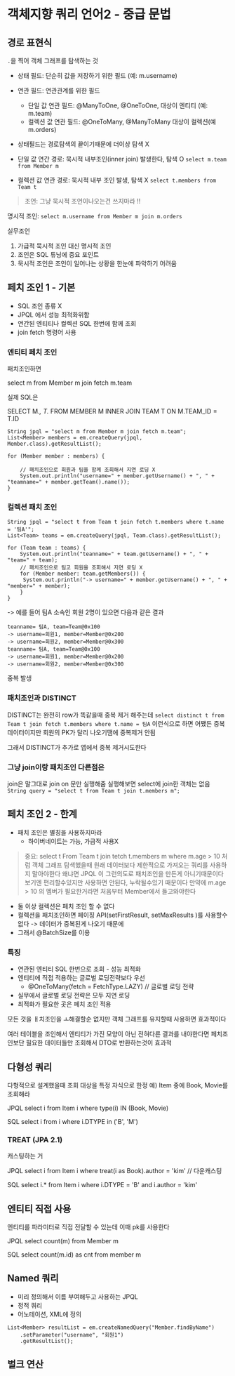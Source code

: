 # 객체지향 쿼리 언어2 - 중급 문법

## 경로 표현식

`.`을 찍어 객체 그래프를 탐색하는 것

- 상태 필드: 단순히 값을 저장하기 위한 필드 (예: m.username)
- 연관 필드: 연관관계를 위한 필드
  - 단일 값 연관 필드: @ManyToOne, @OneToOne, 대상이 엔티티 (예: m.team)
  - 컬렉션 값 연관 필드: @OneToMany, @ManyToMany 대상이 컬렉션(예 m.orders)

- 상태필드는 경로탐색의 끝이기때문에 더이상 탐색 X
- 단일 값 연간 경로: 묵시적 내부조인(inner join) 발생한다, 탐색 O
`select m.team from Member m`
- 컬렉션 값 연관 경로: 묵시적 내부 조인 발생, 탐색 X
`select t.members from Team t`

 >조언: 그냥 묵시적 조언이나오는건 쓰지마라 !!

명시적 조인: `select m.username from Member m join m.orders`

실무조언
1. 가급적 묵시적 조인 대신 명시적 조인
2. 조인은 SQL 튜닝에 중요 포인트
3. 묵시적 조인은 조인이 일어나는 상황을 한눈에 파악하기 어려움


## 페치 조인 1 - 기본

- SQL 조인 종류 X
- JPQL 에서 성능 최적화위함
- 연간된 엔티티나 컬렉션 SQL 한번에 함께 조회
- join fetch 명령어 사용

### 엔티티 페치 조인

패치조인하면

select m from Member m join fetch m.team

실제 SQL은 

SELECT M.*, T.* FROM MEMBER M INNER JOIN TEAM T ON M.TEAM_ID = T.ID 

```java=
String jpql = "select m from Member m join fetch m.team";
List<Member> members = em.createQuery(jpql, Member.class).getResultList();

for (Member member : members) {
    
    // 패치조인으로 회원과 팀을 함께 조회해서 지연 로딩 X
    System.out.println("username=" + member.getUsername() + ", " + "teamname=" + member.getTeam().name());
}
``` 

### 컬렉션 패치 조인

```java=
String jpql = "select t from Team t join fetch t.members where t.name = '팀A'";
List<Team> teams = em.createQuery(jpql, Team.class).getResultList();

for (Team team : teams) {
    System.out.println("teanname=" + team.getUsername() + ", " + "team=" + team); 
    // 패치조인으로 팀고 회원을 조회해서 지연 로딩 X
    for (Member member: team.getMembers()) {
     System.out.println("-> username=" + member.getUsername() + ", " + "member=" + member);   
    }
}
```
-> 예를 들어 팀A 소속인 회원 2명이 있으면 다음과 같은 결과
```
teanname= 팀A, team=Team@0x100
-> username=회원1, member=Member@0x200
-> username=회원2, member=Member@0x300
teanname= 팀A, team=Team@0x100
-> username=회원1, member=Member@0x200
-> username=회원2, member=Member@0x300
```
중복 발생

### 패치조인과 DISTINCT

DISTINCT는 완전히 row가 똑같을때 중복 제거 해주는데
`select distinct t from Team t join fetch t.members where t.name = 팀A`
이런식으로 하면  어쨌든 중복데이터이지만 회원의 PK가 달리 나오기땜에 중복제거 안됨

그래서 DISTINCT가 추가로 앱에서 중복 제거시도한다

### 그냥 join이랑 패치조인 다른점은

join은 말그대로 join on 문만 실행해줌
실행해보면 select에 join한 객체는 없음
`String query = "select t from Team t join t.members m";`

## 페치 조인 2 - 한계
- 패치 조인은 별칭을 사용하지마라
    - 하이버네이트는 가능, 가급적 사용X

> 중요: select t From Team t join tetch t.members m where m.age > 10
> 처럼 객체 그래프 탐색했을때 원래 데이터보다 제한적으로 가져오는 쿼리를 사용하지 말아야한다
> 왜냐면 JPQL 이 그런의도로 패치조인을 만든게 아니기때문이다
> 보기엔 편리할수있지만 사용하면 안된다, 누락될수있기 때문이다
> 만약에 m.age > 10 의 멤버가 필요한거라면 처음부터 Member에서 들고와야한다

- 둘 이상 컬렉션은 페치 조인 할 수 없다
- 컬렉션을 패치조인하면 페이징 API(setFirstResult, setMaxResults )를 사용할수없다 -> 데이터가 중복된게 나오기 때문에
- 그래서 @BatchSize를 이용 

### 특징

- 연관된 엔티티 SQL 한번으로 조회 - 성능 최적화
- 엔티티에 직접 적용하는 글로벌 로딩전략보다 우선
    - @OneToMany(fetch = FetchType.LAZY) // 글로벌 로딩 전략
- 실무에서 글로벌 로딩 전략은 모두 지연 로딩
- 최적화가 필요한 곳은 페치 조인 적용

모든 것을 ㅐ치조인을 ㅗ해결할순 없지만 객체 그래프를 유지할때 사용하면 효과적이다

여러 테이블을 조인해서 엔티티가 가진 모양이 아닌 전혀다른 결과를 내야한다면 페치조인보단 필요한 데이터들만 조회해서 DTO로 반환하는것이 효과적

## 다형성 쿼리

다형적으로 설계했을때 조회 대상을 특정 자식으로 한정
예) Item 중에 Book, Movie를 조회해라

JPQL
select i from Item i where type(i) IN (Book, Movie)

SQL
select i from i where i.DTYPE in ('B', 'M')

### TREAT (JPA 2.1)

캐스팅하는 거

JPQL
select i from Item i where treat(i as Book).author = 'kim' // 다운캐스팅

SQL
select i.* from Item i where i.DTYPE = 'B' and i.author = 'kim'

## 엔티티 직접 사용

엔티티를 파라미터로 직접 전달할 수 있는데 이때 pk를 사용한다

JPQL
select count(m) from Member m

SQL
select count(m.id) as cnt from member m



## Named 쿼리

- 미리 정의해서 이름 부여해두고 사용하는 JPQL
- 정적 쿼리
- 어노테이션, XML에 정의


```java=
List<Member> resultList = em.createNamedQuery("Member.findByName")
    .setParameter("username", "회원1")
    .getResultList();
```

## 벌크 연산

